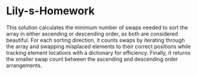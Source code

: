 # Lily-s-Homework

This solution calculates the minimum number of swaps needed to sort the array in either ascending or descending order, as both are considered beautiful. For each sorting direction, it counts swaps by iterating through the array and swapping misplaced elements to their correct positions while tracking element locations with a dictionary for efficiency. Finally, it returns the smaller swap count between the ascending and descending order arrangements.
